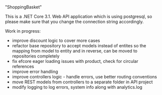 "ShoppingBasket" 

This is a .NET Core 3.1. Web API application which is using postgresql, so please make sure that you change the connection string accordingly.

Work in progress:
- improve discount logic to cover more cases
- refactor base repository to accept models instead of entites so the mapping from model to entity and in reverse, can be moved to repositories completely
- fix efcore eager loading issues with product, check for circular references
- improve error handling
- improve controllers logic - handle errors, use better routing conventions
- move REST models from controllers to a separate folder in API project
- modify logging to log errors, system info along with analytics.log
